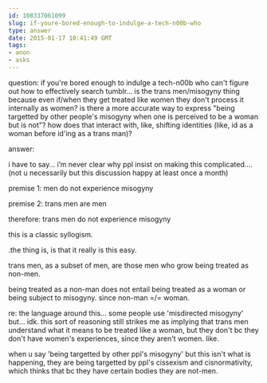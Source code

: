```yaml
---
id: 108337061099
slug: if-youre-bored-enough-to-indulge-a-tech-n00b-who
type: answer
date: 2015-01-17 10:41:49 GMT
tags:
- anon
- asks
---
```

question: if you're bored enough to indulge a tech-n00b who can't figure out how to effectively search tumblr... is the trans men/misogyny thing because even if/when they get treated like women they don't process it internally as women? is there a more accurate way to express "being targetted by other people's misogyny when one is perceived to be a woman but is not"? how does that interact with, like, shifting identities (like, id as a woman before id'ing as a trans man)?

answer: <p>i have to say&#8230; i&#8217;m never clear why ppl insist on making this complicated&#8230;. (not u necessarily but this discussion happy at least once a month)</p>
<p>premise 1: men do not experience misogyny</p>
<p>premise 2: trans men are men</p>
<p>therefore: trans men do not experience misogyny</p>
<p>this is a classic syllogism. </p>
<p>.the thing is, is that it really is this easy.</p>
<p>trans men, as a subset of men, are those men who grow being treated as non-men. </p>
<p>being treated as a non-man does not entail being treated as a woman or being subject to misogyny. since non-man =/= woman. </p>

re: the language around this... some people use 'misdirected misogyny' but... idk. this sort of reasoning still strikes me as implying that trans men understand what it means to be treated like a woman, but they don't bc they don't have women's experiences, since they aren't women. like. 

when u say 'being targetted by other ppl's misogyny' but this isn't what is happening, they are being targetted by ppl's cissexism and cisnormativity, which thinks that bc they have certain bodies they are not-men. 